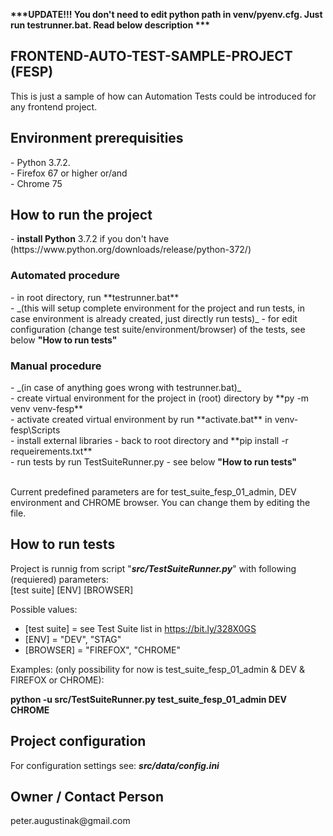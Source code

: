 <b>***UPDATE!!! You don't need to edit python path in venv/pyenv.cfg. Just run testrunner.bat. Read below description ***</b><br/>

<h2>FRONTEND-AUTO-TEST-SAMPLE-PROJECT (FESP)</h2>
<p>This is just a sample of how can Automation Tests could be introduced for any frontend project.</p>

<h2>Environment prerequisities</h2>
- Python 3.7.2.<br/>
- Firefox 67 or higher or/and<br/>
- Chrome 75

<h2>How to run the project</h2>
- <b>install Python</b> 3.7.2 if you don't have (https://www.python.org/downloads/release/python-372/)</b><br/>
    
<h3>Automated procedure</h3>
- in root directory, run **testrunner.bat**<br/>
- _(this will setup complete environment for the project and run tests, in case environment is already created,
  just directly run tests)_
- for edit configuration (change test suite/environment/browser) of the tests, see below <b>"How to run tests"</b> 

<h3>Manual procedure</h3>
- _(in case of anything goes wrong with testrunner.bat)_<br/>
- create virtual environment for the project in (root) directory by **py -m venv venv-fesp**<br/>
- activate created virtual environment by run **activate.bat** in venv-fesp\Scripts <br/>
- install external libraries - back to root directory and **pip install -r requeirements.txt**<br/>
- run tests by run TestSuiteRunner.py - see below <b>"How to run tests"</b><br/>
<br/>

<p>Current predefined parameters are for test_suite_fesp_01_admin, DEV environment and CHROME browser.
You can change them by editing the file.</p> 


<h2>How to run tests</h2>
Project is runnig from script "<b><i>src/TestSuiteRunner.py</i></b>" with following (requiered) parameters:<br/>
[test suite] [ENV] [BROWSER]</br>

Possible values:
- [test suite] = see Test Suite list in https://bit.ly/328X0GS
- [ENV] = "DEV", "STAG"
- [BROWSER] = "FIREFOX", "CHROME"

Examples: (only possibility for now is test_suite_fesp_01_admin & DEV & FIREFOX or CHROME):

<b>python -u src/TestSuiteRunner.py test_suite_fesp_01_admin DEV CHROME</b>

<h2>Project configuration</h2>
For configuration settings see:
<b><i>src/data/config.ini</i></b>

<h2>Owner / Contact Person</h2>
peter.augustinak@gmail.com
